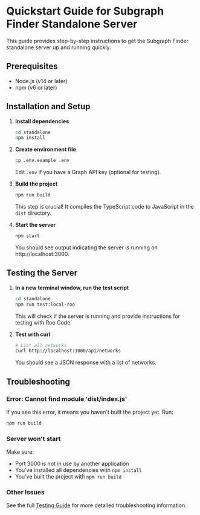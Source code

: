 # Quickstart Guide for Subgraph Finder Standalone Server

This guide provides step-by-step instructions to get the Subgraph Finder standalone server up and running quickly.

## Prerequisites

- Node.js (v14 or later)
- npm (v6 or later)

## Installation and Setup

1. **Install dependencies**

   ```bash
   cd standalone
   npm install
   ```

2. **Create environment file**

   ```bash
   cp .env.example .env
   ```

   Edit `.env` if you have a Graph API key (optional for testing).

3. **Build the project**

   ```bash
   npm run build
   ```

   This step is crucial! It compiles the TypeScript code to JavaScript in the `dist` directory.

4. **Start the server**

   ```bash
   npm start
   ```

   You should see output indicating the server is running on http://localhost:3000.

## Testing the Server

1. **In a new terminal window, run the test script**

   ```bash
   cd standalone
   npm run test:local-roo
   ```

   This will check if the server is running and provide instructions for testing with Roo Code.

2. **Test with curl**

   ```bash
   # List all networks
   curl http://localhost:3000/api/networks
   ```

   You should see a JSON response with a list of networks.

## Troubleshooting

### Error: Cannot find module 'dist/index.js'

If you see this error, it means you haven't built the project yet. Run:

```bash
npm run build
```

### Server won't start

Make sure:
- Port 3000 is not in use by another application
- You've installed all dependencies with `npm install`
- You've built the project with `npm run build`

### Other Issues

See the full [Testing Guide](../TESTING.md) for more detailed troubleshooting information.
